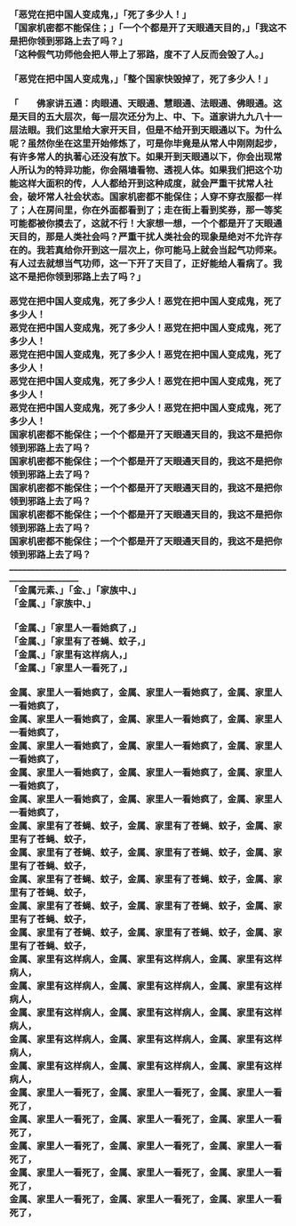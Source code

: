 <h3>
<br>「恶党在把中国人变成鬼，」「死了多少人！」
<br>「国家机密都不能保住；」「一个个都是开了天眼通天目的，」「我这不是把你领到邪路上去了吗？」
<br>「这种假气功师他会把人带上了邪路，度不了人反而会毁了人。」
<br>
<br>「恶党在把中国人变成鬼，」「整个国家快毁掉了，死了多少人！」
<br>
<br>「　　佛家讲五通：肉眼通、天眼通、慧眼通、法眼通、佛眼通。这是天目的五大层次，每一层次还分为上、中、下。道家讲九九八十一层法眼。我们这里给大家开天目，但是不给开到天眼通以下。为什么呢？虽然你坐在这里开始修炼了，可是你毕竟是从常人中刚刚起步，有许多常人的执著心还没有放下。如果开到天眼通以下，你会出现常人所认为的特异功能，你会隔墙看物、透视人体。如果我们把这个功能这样大面积的传，人人都给开到这种成度，就会严重干扰常人社会，破坏常人社会状态。国家机密都不能保住；人穿不穿衣服都一样了；人在房间里，你在外面都看到了；走在街上看到奖券，那一等奖可能都被你摸去了，这就不行！大家想一想，一个个都是开了天眼通天目的，那是人类社会吗？严重干扰人类社会的现象是绝对不允许存在的。我若真给你开到这一层次上，你可能马上就会当起气功师来。有人过去就想当气功师，这一下开了天目了，正好能给人看病了。我这不是把你领到邪路上去了吗？」
<br>
<br>恶党在把中国人变成鬼，死了多少人！恶党在把中国人变成鬼，死了多少人！
<br>恶党在把中国人变成鬼，死了多少人！恶党在把中国人变成鬼，死了多少人！
<br>恶党在把中国人变成鬼，死了多少人！恶党在把中国人变成鬼，死了多少人！
<br>恶党在把中国人变成鬼，死了多少人！恶党在把中国人变成鬼，死了多少人！
<br>恶党在把中国人变成鬼，死了多少人！恶党在把中国人变成鬼，死了多少人！
<br>国家机密都不能保住；一个个都是开了天眼通天目的，我这不是把你领到邪路上去了吗？
<br>国家机密都不能保住；一个个都是开了天眼通天目的，我这不是把你领到邪路上去了吗？
<br>国家机密都不能保住；一个个都是开了天眼通天目的，我这不是把你领到邪路上去了吗？
<br>国家机密都不能保住；一个个都是开了天眼通天目的，我这不是把你领到邪路上去了吗？
<br>国家机密都不能保住；一个个都是开了天眼通天目的，我这不是把你领到邪路上去了吗？
<br>________________________________________________________________________________
<br>「金属元素、」「金、」「家族中、」
<br>「金属、」「家族中、」
<br>
<br>「金属、」「家里人一看她疯了，」
<br>「金属、」「家里有了苍蝇、蚊子，」
<br>「金属、」「家里有这样病人，」
<br>「金属、」「家里人一看死了，」
<br>
<br>金属、家里人一看她疯了，金属、家里人一看她疯了，金属、家里人一看她疯了，
<br>金属、家里人一看她疯了，金属、家里人一看她疯了，金属、家里人一看她疯了，
<br>金属、家里人一看她疯了，金属、家里人一看她疯了，金属、家里人一看她疯了，
<br>金属、家里人一看她疯了，金属、家里人一看她疯了，金属、家里人一看她疯了，
<br>金属、家里人一看她疯了，金属、家里人一看她疯了，金属、家里人一看她疯了，
<br>金属、家里有了苍蝇、蚊子，金属、家里有了苍蝇、蚊子，金属、家里有了苍蝇、蚊子，
<br>金属、家里有了苍蝇、蚊子，金属、家里有了苍蝇、蚊子，金属、家里有了苍蝇、蚊子，
<br>金属、家里有了苍蝇、蚊子，金属、家里有了苍蝇、蚊子，金属、家里有了苍蝇、蚊子，
<br>金属、家里有了苍蝇、蚊子，金属、家里有了苍蝇、蚊子，金属、家里有了苍蝇、蚊子，
<br>金属、家里有了苍蝇、蚊子，金属、家里有了苍蝇、蚊子，金属、家里有了苍蝇、蚊子，
<br>金属、家里有这样病人，金属、家里有这样病人，金属、家里有这样病人，
<br>金属、家里有这样病人，金属、家里有这样病人，金属、家里有这样病人，
<br>金属、家里有这样病人，金属、家里有这样病人，金属、家里有这样病人，
<br>金属、家里有这样病人，金属、家里有这样病人，金属、家里有这样病人，
<br>金属、家里有这样病人，金属、家里有这样病人，金属、家里有这样病人，
<br>金属、家里人一看死了，金属、家里人一看死了，金属、家里人一看死了，
<br>金属、家里人一看死了，金属、家里人一看死了，金属、家里人一看死了，
<br>金属、家里人一看死了，金属、家里人一看死了，金属、家里人一看死了，
<br>金属、家里人一看死了，金属、家里人一看死了，金属、家里人一看死了，
<br>金属、家里人一看死了，金属、家里人一看死了，金属、家里人一看死了，
<br>
<br>
<br>
</h3>
